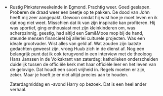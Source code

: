 - Rustig Pinksterweekeinde in Egmond. Prachtig weer. Goed geslapen. Proberen de draad weer een beetje op te pakken. De dood van John heeft mij zeer aangepakt. Gewoon omdat hij wist hoe je moet leven en ik dat nog niet weet. Misschien dat ik van zijn inspiratie kan profiteren. Hij was sportief, ging enthousiast met zijn kleinkinderen om, was scherpzinnig, geestig, had altijd een Sam&Moos mop bij de hand, steunde mensen financieel bij allerlei culturele projecten. Was een ideale grootvader. Wist alles van geld af. Wat zouden zijn laatste gedachten geweest zijn, vroeg Huub zich in de dienst af. Nog een belangrijk punt dat ik ook terugvond in een interview met de theoloog Hans Janssen in de Volkskrant van zaterdag: katholieken onderscheiden duidelijk tussen de officiële kerk met haar officiële leer en het leven van de gelovige. Dat houdt een soort vrijheid in. Regels moeten er zijn, zeker. Maar je hoeft je er niet altijd precies aan te houden.
  
  Zaterdagmiddag en -avond Harry op bezoek. Dat is een heel ander verhaal.